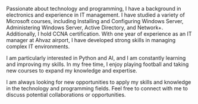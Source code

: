 Passionate about technology and programming, I have a background in electronics and experience in IT management. I have studied a variety of Microsoft courses, including Installing and Configuring Windows Server, Administering Windows Server, Active Directory, and Network+. Additionally, I hold CCNA certification. With one year of experience as an IT manager at Ahvaz airport, I have developed strong skills in managing complex IT environments.

I am particularly interested in Python and AI, and I am constantly learning and improving my skills. In my free time, I enjoy playing football and taking new courses to expand my knowledge and expertise.

I am always looking for new opportunities to apply my skills and knowledge in the technology and programming fields. Feel free to connect with me to discuss potential collaborations or opportunities.
